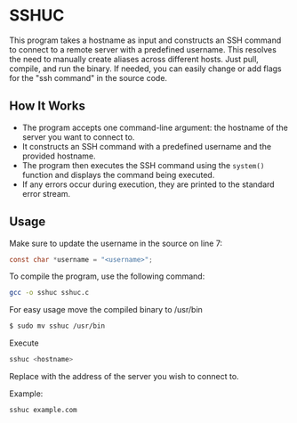# SSHUC
This program takes a hostname as input and constructs an SSH command to connect to a remote server with a predefined username.
This resolves the need to manually create aliases across different hosts. Just pull, compile, and run the binary. If needed, you can easily change or add flags for the "ssh command" in the source code. 


## How It Works
- The program accepts one command-line argument: the hostname of the server you want to connect to.
- It constructs an SSH command with a predefined username and the provided hostname.
- The program then executes the SSH command using the `system()` function and displays the command being executed.
- If any errors occur during execution, they are printed to the standard error stream.

## Usage
Make sure to update the username in the source on line 7:
```C
const char *username = "<username>";
```
To compile the program, use the following command:
```bash
gcc -o sshuc sshuc.c
```

For easy usage move the compiled binary to /usr/bin
```bash
$ sudo mv sshuc /usr/bin
```
Execute
```bash
sshuc <hostname>
```
Replace <hostname> with the address of the server you wish to connect to.

Example:
```bash
sshuc example.com
```
